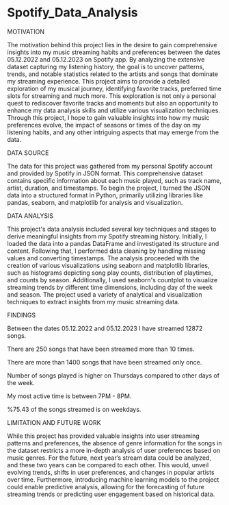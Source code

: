 # Spotify_Data_Analysis

MOTIVATION

The motivation behind this project lies in the desire to gain comprehensive insights into my music streaming habits and preferences between the dates 05.12.2022 and 05.12.2023 on Spotify app. By analyzing the extensive dataset capturing my listening history, the goal is to uncover patterns, trends, and notable statistics related to the artists and songs that dominate my streaming experience. This project aims to provide a detailed exploration of my musical journey, identifying favorite tracks, preferred time slots for streaming and much more. This exploration is not only a personal quest to rediscover favorite tracks and moments but also an opportunity to enhance my data analysis skills and utilize various visualization techniques. Through this project, I hope to gain valuable insights into how my music preferences evolve, the impact of seasons or times of the day on my listening habits, and any other intriguing aspects that may emerge from the data.



DATA SOURCE

The data for this project was gathered from my personal Spotify account and provided by Spotify in JSON format. This comprehensive dataset contains specific information about each music played, such as track name, artist, duration, and timestamps. To begin the project, I turned the JSON data into a structured format in Python, primarily utilizing libraries like pandas, seaborn, and matplotlib for analysis and visualization.



DATA ANALYSIS

This project's data analysis included several key techniques and stages to derive meaningful insights from my Spotify streaming history. Initially, I loaded the data into a pandas DataFrame and investigated its structure and content. Following that, I performed data cleaning by handling missing values and converting timestamps. The analysis proceeded with the creation of various visualizations using seaborn and matplotlib libraries, such as histograms depicting song play counts, distribution of playtimes, and counts by season. Additionally, I used seaborn's countplot to visualize streaming trends by different time dimensions, including day of the week and season. The project used a variety of analytical and visualization techniques to extract insights from my music streaming data.



FINDINGS

Between the dates 05.12.2022 and 05.12.2023 I have streamed 12872 songs.

There are 250 songs that have been streamed more than 10 times.

There are more than 1400 songs that have been streamed only once.

Number of songs played is higher on Thursdays compared to other days of the week.

My most active time is between 7PM - 8PM.

%75.43 of the songs streamed is on weekdays.





LIMITATION AND FUTURE WORK

While this project has provided valuable insights into user streaming patterns and preferences, the absence of genre information for the songs in the dataset restricts a more in-depth analysis of user preferences based on music genres. For the future, next year’s stream data could be analyzed, and these two years can be compared to each other. This would, unveil evolving trends, shifts in user preferences, and changes in popular artists over time. Furthermore, introducing machine learning models to the project could enable predictive analysis, allowing for the forecasting of future streaming trends or predicting user engagement based on historical data.

